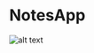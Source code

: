 # NotesApp
![alt text](https://scontent.fluh2-1.fna.fbcdn.net/v/t1.0-9/141723217_1056625771483408_7976550515474767856_o.jpg?_nc_cat=103&ccb=2&_nc_sid=730e14&_nc_ohc=7Yoo1nIYjpIAX84ga_G&_nc_ht=scontent.fluh2-1.fna&oh=28671dd04b2660d40a9242b8a6f4b393&oe=6030222E)
